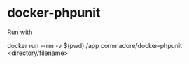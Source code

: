 # docker-phpunit

Run with

docker run --rm -v $(pwd):/app commadore/docker-phpunit <directory/filename>
